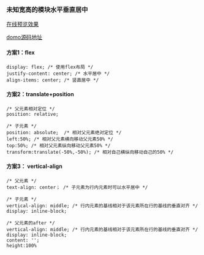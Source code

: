 ### 未知宽高的模块水平垂直居中

[在线预览效果](https://xiaokuaizi.github.io/case-css/center/center.html)

[domo源码地址](https://github.com/xiaokuaizi/case-css/blob/master/%E6%B0%B4%E5%B9%B3%E7%AB%96%E7%9B%B4%E5%B1%85%E4%B8%AD/center.html)

#### 方案1：flex
```
display: flex; /* 使用flex布局 */
justify-content: center; /* 水平居中 */
align-items: center; /* 竖直居中 */
```

#### 方案2：translate+position

```
/* 父元素相对定位 */
position: relative;

/* 子元素 */
position: absolute;  /* 相对父元素绝对定位 */
left:50%; /* 相对父元素横向移动父元素50% */
top:50%; /* 相对父元素纵向移动父元素50% */
transform:translate(-50%,-50%); /* 相对自己横纵向移动自己的50% */

```

#### 方案3： vertical-align

```
/* 父元素 */
text-align: center； /* 子元素为行内元素时可以水平居中 */

/* 子元素 */
vertical-align: middle; /* 行内元素的基线相对于该元素所在行的基线的垂直对齐 */
display: inline-block;

/* 父元素的after */
vertical-align: middle; /* 行内元素的基线相对于该元素所在行的基线的垂直对齐 */
display: inline-block;
content: '';
height:100%

```